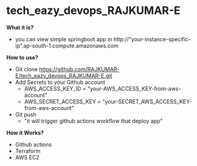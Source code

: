 # tech_eazy_devops_RAJKUMAR-E

**What it is?**
- you can view simple springboot app in http://"your-instance-specific-ip".ap-south-1.compute.amazonaws.com

**How to use?**
- Git clone https://github.com/RAJKUMAR-E/tech_eazy_devops_RAJKUMAR-E.git
- Add Secrets to your Github account
  - AWS_ACCESS_KEY_ID = "your-AWS_ACCESS_KEY-from-aws-account"
  - AWS_SECRET_ACCESS_KEY = "your-SECRET_AWS_ACCESS_KEY-from-aws-account"
- Git push
  - "it will trigger github actions workflow that deploy app"

**How it Works?**
- Github actions
- Terraform
- AWS EC2

